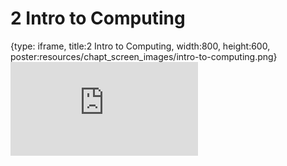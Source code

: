 # 2 Intro to Computing
 
{type: iframe, title:2 Intro to Computing, width:800, height:600, poster:resources/chapt_screen_images/intro-to-computing.png}
![](https://hutchdatascience.org/Intro_to_R/no_toc/intro-to-computing.html)
 

 
